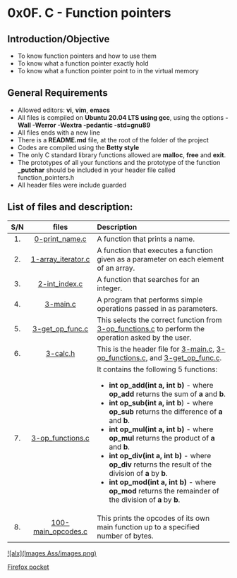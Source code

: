 # 0x0F. C - Function pointers
## Introduction/Objective
* To know function pointers and how to use them
* To know what a function pointer exactly hold
* To know what a function pointer point to in the virtual memory

## General Requirements
* Allowed editors: **vi**, **vim**, **emacs**
* All files is compiled on **Ubuntu 20.04 LTS using gcc**, using the options **-Wall -Werror -Wextra -pedantic -std=gnu89**
* All files ends with a new line
* There is a **README.md** file, at the root of the folder of the project
* Codes are compiled using the **Betty style**
* The only C standard library functions allowed are **malloc**, **free** and **exit**.
* The prototypes of all your functions and the prototype of the function **_putchar** should be included in your header file called function_pointers.h
* All header files were include guarded

## List of files and description:
| S/N   |       files          |        Description  |
|:-----:|:--------------------:|:-------------------|
|  1.   | [0-print_name.c](https://github.com/Dikachis/alx-low_level_programming/blob/master/0x0F-function_pointers/0-print_name.c) | A function that prints a name.  |
|  2.   |[1-array_iterator.c](https://github.com/Dikachis/alx-low_level_programming/blob/master/0x0F-function_pointers/1-array_iterator.c) | A function that executes a function given as a parameter on each element of an array.  |
|  3.   |[2-int_index.c](https://github.com/Dikachis/alx-low_level_programming/blob/master/0x0F-function_pointers/2-int_index.c) |A function that searches for an integer.|
|  4.   |[3-main.c](https://github.com/Dikachis/alx-low_level_programming/blob/master/0x0F-function_pointers/3-main.c) | A program that performs simple operations passed in as parameters.|
|  5.   |[3-get_op_func.c](https://github.com/Dikachis/alx-low_level_programming/blob/master/0x0F-function_pointers/3-get_op_func.c) | This selects the correct function from [3-op_functions.c](https://github.com/Dikachis/alx-low_level_programming/blob/master/0x0F-function_pointers/3-op_functions.c) to perform the operation asked by the user.|
|  6.   |[3-calc.h](https://github.com/Dikachis/alx-low_level_programming/blob/master/0x0F-function_pointers/3-calc.h) | This is the header file for [3-main.c](https://github.com/Dikachis/alx-low_level_programming/blob/master/0x0F-function_pointers/3-main.c), [3-op_functions.c](https://github.com/Dikachis/alx-low_level_programming/blob/master/0x0F-function_pointers/3-op_functions.c), and [3-get_op_func.c](https://github.com/Dikachis/alx-low_level_programming/blob/master/0x0F-function_pointers/3-get_op_func.c).|
|  7.   |[3-op_functions.c](https://github.com/Dikachis/alx-low_level_programming/blob/master/0x0F-function_pointers/3-op_functions.c) | It contains the following 5 functions: <ul><li>**int op_add(int a, int b)** - where **op_add** returns the sum of **a** and **b**.</li><li>**int op_sub(int a, int b**) - where **op_sub** returns the difference of **a** and **b**.</li><li>**int op_mul(int a, int b)** - where **op_mul** returns the product of **a** and **b**.</li><li>**int op_div(int a, int b)** - where **op_div** returns the result of the division of **a** by **b**.</li><li>**int op_mod(int a, int b)** - where **op_mod** returns the remainder of the division of **a** by **b**.</li></ul>|
|  8.   |[100-main_opcodes.c](https://github.com/Dikachis/alx-low_level_programming/blob/master/0x0F-function_pointers/100-main_opcodes.c) | This prints the opcodes of its own main function up to a specified number of bytes.|

[![alx](Images Ass/images.png)](https://alx-intranet.hbtn.io/projects/226)

[Firefox pocket](https://getpocket.com/my-list?src=navbar)
